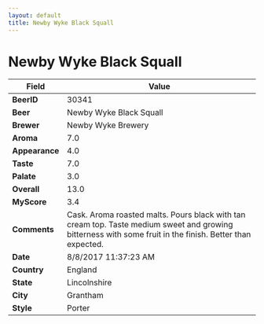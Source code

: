 ```yaml
---
layout: default
title: Newby Wyke Black Squall
---
```


# Newby Wyke Black Squall

| Field         | Value     |
|---------------|-----------|
| **BeerID** | 30341 |
| **Beer** | Newby Wyke Black Squall |
| **Brewer** | Newby Wyke Brewery |
| **Aroma** | 7.0 |
| **Appearance** | 4.0 |
| **Taste** | 7.0 |
| **Palate** | 3.0 |
| **Overall** | 13.0 |
| **MyScore** | 3.4 |
| **Comments** | Cask. Aroma roasted malts. Pours black with tan cream top. Taste medium sweet and growing bitterness with some fruit in the finish. Better than expected. |
| **Date** | 8/8/2017 11:37:23 AM |
| **Country** | England |
| **State** | Lincolnshire |
| **City** | Grantham |
| **Style** | Porter |

